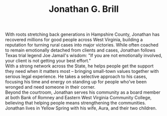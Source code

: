 ---
title: Jonathan G. Brill
meta_description:
image:
  src: /img/brill-jonathan.jpg
  alt:
position: Principal Attorney
location: Romney, WV
phone: (866) 213-2824
fax: 304-822-7109
email: jonathan@jonathangbrill.com
areas_of_practice:
  - Serious Personal Injury
  - Wrongful Death
  - Insurance Bad Faith
bar_admission: West Virginia, 2010
education:
  - school: West Virginia University College of Law
    location: Morgantown, West
    items:
      - J.D. - 2010
  - school: Fairmont State University (B.S. Computer Science)
    location: Fairmont, West Virginia
    items:
      - B.S. - 2007
      - "Honors: summa cum laude"
      - "Major: Computer Science"
litigation_percentage: 95% of practice devoted to Litigation
weight: 10
body: >-
  With roots stretching back generations in Hampshire County, Jonathan has recovered millions for good people across West Virginia, building a reputation for turning rural cases into major victories. While often coached to remain emotionally detached from clients and cases, Jonathan follows Texas trial legend Joe Jamail's wisdom: "If you are not emotionally involved, your client is not getting your best effort."


  With a strong network across the State, he helps people get the support they need when it matters most – bringing small-town values together with serious legal experience. He takes a selective approach to his cases, focusing his time and energy on standing up for people who’ve been wronged and need someone in their corner.


  Beyond the courtroom, Jonathan serves his community as a board member at both Bank of Romney and Eastern West Virginia Community College, believing that helping people means strengthening the communities. Jonathan lives in Yellow Spring with his wife, Aura, and their two children. 
type: attorney
---